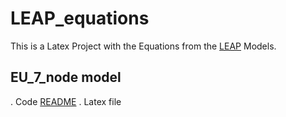 # LEAP_equations

This is a Latex Project with the Equations from the [LEAP](https://github.com/robingirard/LEAP) Models. 

## EU_7_node model
 . Code [README](https://github.com/robingirard/LEAP/tree/5a88f9ffe3ebb8c16a7fe87b78b59074e27f5172/Models/EU_7_nodes)
 . Latex file 
